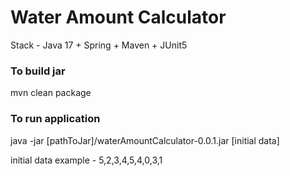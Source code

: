 # Water Amount Calculator

Stack - Java 17 + Spring + Maven + JUnit5
### To build jar

mvn clean package

### To run application

java -jar [pathToJar]/waterAmountCalculator-0.0.1.jar [initial data]

initial data example - 5,2,3,4,5,4,0,3,1 
